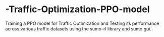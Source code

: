 # -Traffic-Optimization-PPO-model
Training a PPO model for Traffic Optimization and Testing its performance across various traffic datasets using the sumo-rl library and sumo gui.
